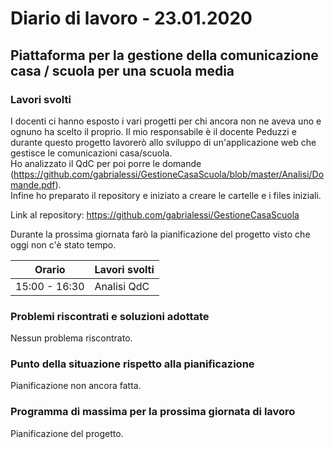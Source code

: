 # Diario di lavoro - 23.01.2020

## Piattaforma per la gestione della comunicazione casa / scuola per una scuola media

### Lavori svolti

I docenti ci hanno esposto i vari progetti per chi ancora non ne aveva uno e ognuno ha scelto il proprio. Il mio responsabile è il docente Peduzzi e durante questo progetto lavorerò allo sviluppo di un'applicazione web che gestisce le comunicazioni casa/scuola.  
Ho analizzato il QdC per poi porre le domande (https://github.com/gabrialessi/GestioneCasaScuola/blob/master/Analisi/Domande.pdf).  
Infine ho preparato il repository e iniziato a creare le cartelle e i files iniziali.

Link al repository: https://github.com/gabrialessi/GestioneCasaScuola

Durante la prossima giornata farò la pianificazione del progetto visto che oggi non c'è stato tempo.

| Orario | Lavori svolti |
| - | - |
|15:00 - 16:30 | Analisi QdC |

### Problemi riscontrati e soluzioni adottate

Nessun problema riscontrato.

### Punto della situazione rispetto alla pianificazione

Pianificazione non ancora fatta.

### Programma di massima per la prossima giornata di lavoro

Pianificazione del progetto.
